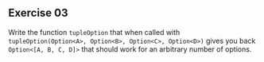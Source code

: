## Exercise 03

Write the function `tupleOption` that when called with `tupleOption(Option<A>, Option<B>, Option<C>, Option<D>)` gives you back `Option<[A, B, C, D]>` that should work for an arbitrary number of options.
